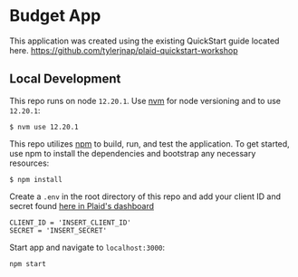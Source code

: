 # Budget App

This application was created using the existing QuickStart guide located here.
https://github.com/tylerjnap/plaid-quickstart-workshop

## Local Development

This repo runs on node `12.20.1`. Use [nvm](https://github.com/creationix/nvm) for node versioning and to use `12.20.1`:

```
$ nvm use 12.20.1
```

This repo utilizes [npm](https://www.npmjs.com/) to build, run, and test the application. To get started, use npm to install the dependencies and bootstrap any necessary resources:

```
$ npm install
```

Create a `.env` in the root directory of this repo and add your client ID and secret found [here in Plaid's dashboard](https://dashboard.plaid.com/team/keys)

```
CLIENT_ID = 'INSERT_CLIENT_ID'
SECRET = 'INSERT_SECRET'
```

Start app and navigate to `localhost:3000`:

```
npm start
```